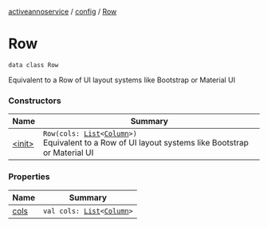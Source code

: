 [activeannoservice](../../index.md) / [config](../index.md) / [Row](./index.md)

# Row

`data class Row`

Equivalent to a Row of UI layout systems like Bootstrap or Material UI

### Constructors

| Name | Summary |
|---|---|
| [&lt;init&gt;](-init-.md) | `Row(cols: `[`List`](https://kotlinlang.org/api/latest/jvm/stdlib/kotlin.collections/-list/index.html)`<`[`Column`](../-column/index.md)`>)`<br>Equivalent to a Row of UI layout systems like Bootstrap or Material UI |

### Properties

| Name | Summary |
|---|---|
| [cols](cols.md) | `val cols: `[`List`](https://kotlinlang.org/api/latest/jvm/stdlib/kotlin.collections/-list/index.html)`<`[`Column`](../-column/index.md)`>` |

